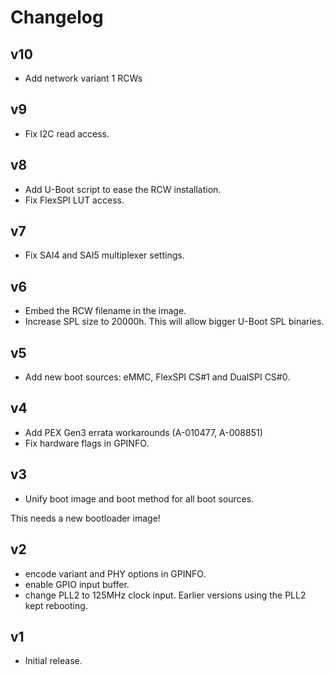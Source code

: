 # Changelog

## v10
 - Add network variant 1 RCWs

## v9
 - Fix I2C read access.

## v8
 - Add U-Boot script to ease the RCW installation.
 - Fix FlexSPI LUT access.

## v7
 - Fix SAI4 and SAI5 multiplexer settings.

## v6
 - Embed the RCW filename in the image.
 - Increase SPL size to 20000h. This will allow bigger U-Boot SPL binaries.

## v5
 - Add new boot sources: eMMC, FlexSPI CS#1 and DualSPI CS#0.

## v4
 - Add PEX Gen3 errata workarounds (A-010477, A-008851)
 - Fix hardware flags in GPINFO.

## v3
 - Unify boot image and boot method for all boot sources.

This needs a new bootloader image!

## v2
 - encode variant and PHY options in GPINFO.
 - enable GPIO input buffer.
 - change PLL2 to 125MHz clock input. Earlier versions using the PLL2 kept
   rebooting.

## v1
 - Initial release.
